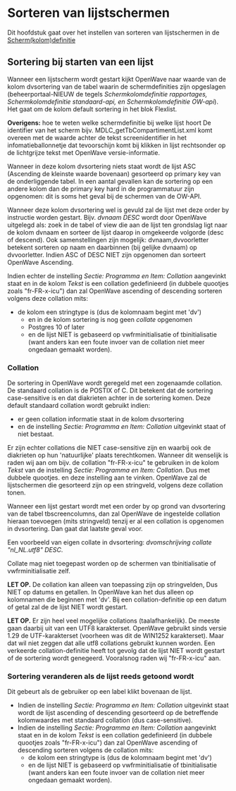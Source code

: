 # Sorteren van lijstschermen

Dit hoofdstuk gaat over het instellen van sorteren van lijstschermen in de [Scherm(kolom)definitie](/docs/instellen_inrichten/schermdefinitie/README.md)

## Sortering bij starten van een lijst

Wanneer een lijstscherm wordt gestart kijkt OpenWave naar waarde van de kolom dvsortering van de tabel waarin de schermdefinities zijn opgeslagen (beheerportaal-NIEUW de tegels _Schermkolomdefinitie rapportages, Schermkolomdefinitie standaard-api, en Schermkolomdefinitie OW-api_). Het gaat om de kolom default sortering in het blok Flexlist.

**Overigens:** hoe te weten welke schermdefinitie bij welke lijst hoort
De identifier van het scherm bijv. MDLC_getTbCompartimentList.xml komt overeen met de waarde achter de tekst
screenidentifier in het infomatieballonnetje dat tevoorschijn komt bij klikken in lijst
rechtsonder op de lichtgrijze tekst met OpenWave versie-informatie.

Wanneer in deze kolom dvsortering niets staat wordt de lijst ASC (Ascending de kleinste waarde bovenaan) gesorteerd op primary key van de onderliggende tabel. In een aantal gevallen kan de sortering op een andere kolom dan de primary key hard in de programmatuur zijn opgenomen: dit is soms het geval bij de schermen van de OW-API.

Wanneer deze kolom dvsortering wel is gevuld zal de lijst met deze order by instructie worden gestart. Bijv. _dvnaam DESC_ wordt door OpenWave uitgelegd als: zoek in de tabel of view die aan de lijst ten grondslag ligt naar de kolom dvnaam en sorteer de lijst daarop in omgekeerde volgorde (desc of descend). Ook samenstellingen zijn mogelijk: dvnaam,dvvoorletter betekent sorteren op naam en daarbinnen (bij gelijke dvnaam) op dvvoorletter.
Indien ASC of DESC NIET zijn opgenomen dan sorteert OpenWave Ascending.

Indien echter de instelling _Sectie: Programma en Item: Collation_ aangevinkt staat en in de kolom _Tekst_ is een collation gedefinieerd (in dubbele quootjes zoals "fr-FR-x-icu") dan zal OpenWave ascending of descending sorteren volgens deze collation mits:

- de kolom een stringtype is (dus de kolomnaam begint met 'dv')
  - en in de kolom sortering is nog geen _collate_ opgenomen
  - Postgres 10 of later
  - en de lijst NIET is gebaseerd op vwfrminitialisatie of tbinitialisatie (want anders kan een foute invoer van de collation niet meer ongedaan gemaakt worden).

### Collation

De sortering in OpenWave wordt geregeld met een zogenaamde collation. De standaard collation is de POSTIX of C. Dit betekent dat de sortering case-sensitive is en dat diakrieten achter in de sortering komen. Deze default standaard collation wordt gebruikt indien:

- er geen collation informatie staat in de kolom dvsortering
- en de instelling _Sectie: Programma en Item: Collation_ uitgevinkt staat of niet bestaat.

Er zijn echter collations die NIET case-sensitive zijn en waarbij ook de diakrieten op hun 'natuurlijke' plaats terechtkomen. Wanneer dit wenselijk is raden wij aan om bijv. de collation "fr-FR-x-icu" te gebruiken in de kolom _Tekst_ van de instelling _Sectie: Programma en Item: Collation_. Dus met dubbele quootjes. en deze instelling aan te vinken. OpenWave zal de lijstschermen die gesorteerd zijn op een stringveld, volgens deze collation tonen.

Wanneer een lijst gestart wordt met een order by op grond van dvsortering van de tabel tbscreencolumns, dan zal OpenWave de ingestelde collation hieraan toevoegen (mits stringveld) tenzij er al een collation is opgenomen in dvsortering. Dan gaat dat laatste geval voor.

Een voorbeeld van eigen collate in dvsortering: _dvomschrijving collate "nl_NL.utf8" DESC_.

Collate mag niet toegepast worden op de schermen van tbinitialisatie of vwfrminitialisatie zelf.

**LET OP.** De collation kan alleen van toepassing zijn op stringvelden, Dus NIET op datums en getallen.
In OpenWave kan het dus alleen op kolomnamen die beginnen met 'dv'.
Bij een collation-definitie op een datum of getal zal de de lijst NIET wordt gestart.

**LET OP.** Er zijn heel veel mogelijke collations (taalafhankelijk).
De meeste gaan daarbij uit van een UTF8 karakterset.
OpenWave gebruikt sinds versie 1.29 de UTF-karakterset (voorheen was dit de WIN1252 karakterset). Maar dat wil niet zeggen dat alle utf8 collations gebruikt kunnen worden.
Een verkeerde collation-definitie heeft tot gevolg dat de lijst NIET wordt gestart of de sortering wordt genegeerd. Vooralsnog raden wij "fr-FR-x-icu" aan.

### Sortering veranderen als de lijst reeds getoond wordt

Dit gebeurt als de gebruiker op een label klikt bovenaan de lijst.

- Indien de instelling _Sectie: Programma en Item: Collation_ uitgevinkt staat wordt de lijst ascending of descending gesorteerd op de betreffende kolomwaardes met standaard collation (dus case-sensitive).
- Indien de instelling _Sectie: Programma en Item: Collation_ aangevinkt staat en in de kolom _Tekst_ is een collation gedefinieerd (in dubbele quootjes zoals "fr-FR-x-icu") dan zal OpenWave ascending of descending sorteren volgens de collation mits:
  - de kolom een stringtype is (dus de kolomnaam begint met 'dv')
  - en de lijst NIET is gebaseerd op vwfrminitialisatie of tbinitialisatie (want anders kan een foute invoer van de collation niet meer ongedaan gemaakt worden).
